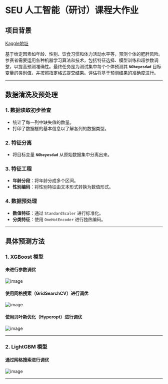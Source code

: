# SEU 人工智能（研讨）课程大作业

## 项目背景

[Kaggle地址](https://www.kaggle.com/competitions/playground-series-s4e2/overview)  

基于给定因素如年龄、性别、饮食习惯和体力活动水平等，预测个体的肥胖风险。参赛者需要运用各种机器学习算法和技术，包括特征选择、模型训练和超参数调整，以提高预测准确性。最终任务是为测试集中每个个体预测其 **`NObeyesdad`** 目标变量的类别值，并按照指定格式提交结果。评估将基于预测结果的准确度进行。

---

## 数据清洗及预处理

### 1. 数据读取初步检查

- 统计了每一列中缺失值的数量。
- 打印了数据框的基本信息以了解各列的数据类型。

### 2. 特征分离

- 将目标变量 **`NObeyesdad`** 从原始数据集中分离出来。

### 3. 特征工程

- **年龄分段**：将年龄分成多个区间。
- **性别编码**：将性别特征由文本形式转换为数值形式。

### 4. 数据预处理

- **数值特征**：通过 `StandardScaler` 进行标准化。
- **分类特征**：使用 `OneHotEncoder` 进行独热编码。

---

## 具体预测方法

### 1. XGBoost 模型

#### 未进行参数调优

![image](https://github.com/user-attachments/assets/2ba5e42f-816e-4f23-a237-f6dd37d36b85)

#### 使用网格搜索（GridSearchCV）进行调优

![image](https://github.com/user-attachments/assets/9453fe43-6771-41df-92da-c2d5132ba499)

#### 使用贝叶斯优化（Hyperopt）进行调优

![image](https://github.com/user-attachments/assets/952e1d81-57c0-4628-be2d-6fae14379733)

---

### 2. LightGBM 模型

#### 通过网格搜索进行调优

![image](https://github.com/user-attachments/assets/29598a88-5747-4545-9440-5f9116d65192)

--- 
